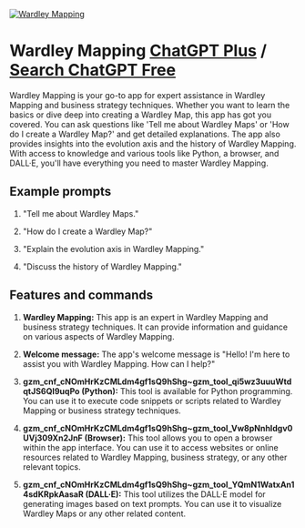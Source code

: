 
[![Wardley Mapping](https://files.oaiusercontent.com/file-3g5EAu9kYUggvDsdS2r966sW?se=2123-10-17T13%3A23%3A07Z&sp=r&sv=2021-08-06&sr=b&rscc=max-age%3D31536000%2C%20immutable&rscd=attachment%3B%20filename%3D19eb181a-2e64-4a32-943c-448d38fa3e57.png&sig=194jdbomPuin/5fTNg0DF8W9R1V85EnqiLcB7jmZCcE%3D)](https://chat.openai.com/g/g-L9IC8cBIN-wardley-mapping)

# Wardley Mapping [ChatGPT Plus](https://chat.openai.com/g/g-L9IC8cBIN-wardley-mapping) / [Search ChatGPT Free](https://gptcall.net/index.html#/?search=Wardley%20Mapping)

Wardley Mapping is your go-to app for expert assistance in Wardley Mapping and business strategy techniques. Whether you want to learn the basics or dive deep into creating a Wardley Map, this app has got you covered. You can ask questions like 'Tell me about Wardley Maps' or 'How do I create a Wardley Map?' and get detailed explanations. The app also provides insights into the evolution axis and the history of Wardley Mapping. With access to knowledge and various tools like Python, a browser, and DALL·E, you'll have everything you need to master Wardley Mapping.

## Example prompts

1. "Tell me about Wardley Maps."

2. "How do I create a Wardley Map?"

3. "Explain the evolution axis in Wardley Mapping."

4. "Discuss the history of Wardley Mapping."


## Features and commands

1. **Wardley Mapping:** This app is an expert in Wardley Mapping and business strategy techniques. It can provide information and guidance on various aspects of Wardley Mapping.

2. **Welcome message:** The app's welcome message is "Hello! I'm here to assist you with Wardley Mapping. How can I help?"

3. **gzm_cnf_cNOmHrKzCMLdm4gf1sQ9hShg~gzm_tool_qi5wz3uuuWtdqtJS6QI9uqPo (Python):** This tool is available for Python programming. You can use it to execute code snippets or scripts related to Wardley Mapping or business strategy techniques.

4. **gzm_cnf_cNOmHrKzCMLdm4gf1sQ9hShg~gzm_tool_Vw8pNnhIdgv0UVj309Xn2JnF (Browser):** This tool allows you to open a browser within the app interface. You can use it to access websites or online resources related to Wardley Mapping, business strategy, or any other relevant topics.

5. **gzm_cnf_cNOmHrKzCMLdm4gf1sQ9hShg~gzm_tool_YQmN1WatxAn14sdKRpkAasaR (DALL·E):** This tool utilizes the DALL·E model for generating images based on text prompts. You can use it to visualize Wardley Maps or any other related content.


